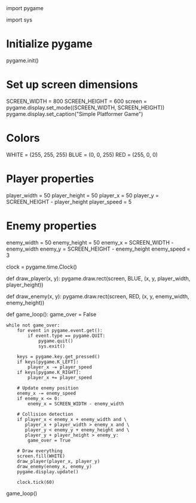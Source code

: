 <!---
pushpendrqwd/pushpendrqwd is a ✨ special ✨ repository because its `README.md` (this file) appears on your GitHub profile.
You can click the Preview link to take a look at your changes.
--->import pygame
import sys

# Initialize pygame
pygame.init()

# Set up screen dimensions
SCREEN_WIDTH = 800
SCREEN_HEIGHT = 600
screen = pygame.display.set_mode((SCREEN_WIDTH, SCREEN_HEIGHT))
pygame.display.set_caption("Simple Platformer Game")

# Colors
WHITE = (255, 255, 255)
BLUE = (0, 0, 255)
RED = (255, 0, 0)

# Player properties
player_width = 50
player_height = 50
player_x = 50
player_y = SCREEN_HEIGHT - player_height
player_speed = 5

# Enemy properties
enemy_width = 50
enemy_height = 50
enemy_x = SCREEN_WIDTH - enemy_width
enemy_y = SCREEN_HEIGHT - enemy_height
enemy_speed = 3

clock = pygame.time.Clock()

def draw_player(x, y):
    pygame.draw.rect(screen, BLUE, (x, y, player_width, player_height))

def draw_enemy(x, y):
    pygame.draw.rect(screen, RED, (x, y, enemy_width, enemy_height))

def game_loop():
    game_over = False

    while not game_over:
        for event in pygame.event.get():
            if event.type == pygame.QUIT:
                pygame.quit()
                sys.exit()

        keys = pygame.key.get_pressed()
        if keys[pygame.K_LEFT]:
            player_x -= player_speed
        if keys[pygame.K_RIGHT]:
            player_x += player_speed

        # Update enemy position
        enemy_x -= enemy_speed
        if enemy_x <= 0:
            enemy_x = SCREEN_WIDTH - enemy_width

        # Collision detection
        if player_x < enemy_x + enemy_width and \
           player_x + player_width > enemy_x and \
           player_y < enemy_y + enemy_height and \
           player_y + player_height > enemy_y:
            game_over = True

        # Draw everything
        screen.fill(WHITE)
        draw_player(player_x, player_y)
        draw_enemy(enemy_x, enemy_y)
        pygame.display.update()

        clock.tick(60)

game_loop()

